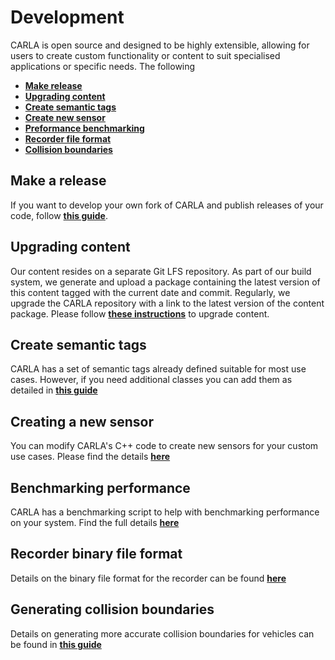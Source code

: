 # Development

CARLA is open source and designed to be highly extensible, allowing for users to create custom functionality or content to suit specialised applications or specific needs. The following  

- [__Make release__](tuto_D_make_release.md)
- [__Upgrading content__](tuto_D_contribute_assets.md)
- [__Create semantic tags__](tuto_D_create_semantic_tags.md)
- [__Create new sensor__](tuto_D_create_sensor.md)
- [__Preformance benchmarking__](adv_benchmarking.md)
- [__Recorder file format__](ref_recorder_binary_file_format.md)
- [__Collision boundaries__](tuto_D_generate_colliders.md)

## Make a release

If you want to develop your own fork of CARLA and publish releases of your code, follow [__this guide__](tuto_D_make_release.md).

## Upgrading content

Our content resides on a separate Git LFS repository. As part of our build system, we generate and upload a package containing the latest version of this content tagged with the current date and commit. Regularly, we upgrade the CARLA repository with a link to the latest version of the content package. Please follow [__these instructions__](tuto_D_contribute_assets.md) to upgrade content.

## Create semantic tags

CARLA has a set of semantic tags already defined suitable for most use cases. However, if you need additional classes you can add them as detailed in [__this guide__](tuto_D_create_semantic_tags.md)

## Creating a new sensor

You can modify CARLA's C++ code to create new sensors for your custom use cases. Please find the details [__here__](tuto_D_create_sensor.md)

## Benchmarking performance

CARLA has a benchmarking script to help with benchmarking performance on your system. Find the full details [__here__](adv_benchmarking.md)

## Recorder binary file format

Details on the binary file format for the recorder can be found [__here__](ref_recorder_binary_file_format.md)

## Generating collision boundaries

Details on generating more accurate collision boundaries for vehicles can be found in [__this guide__](tuto_D_generate_colliders.md)